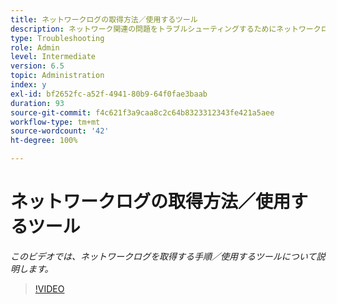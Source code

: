 ```yaml
---
title: ネットワークログの取得方法／使用するツール
description: ネットワーク関連の問題をトラブルシューティングするためにネットワークログを取得する手順
type: Troubleshooting
role: Admin
level: Intermediate
version: 6.5
topic: Administration
index: y
exl-id: bf2652fc-a52f-4941-80b9-64f0fae3baab
duration: 93
source-git-commit: f4c621f3a9caa8c2c64b8323312343fe421a5aee
workflow-type: tm+mt
source-wordcount: '42'
ht-degree: 100%

---
```


# ネットワークログの取得方法／使用するツール

*このビデオでは、ネットワークログを取得する手順／使用するツールについて説明します。*

>[!VIDEO](https://video.tv.adobe.com/v/335491?quality=12&learn=on)
